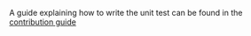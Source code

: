 <!--
  ~ Copyright (c) 2023 Arista Networks, Inc.
  ~ Use of this source code is governed by the Apache License 2.0
  ~ that can be found in the LICENSE file.
  -->

A guide explaining how to write the unit test can be found in the [contribution guide](../../../docs/contribution.md#unit-tests)
